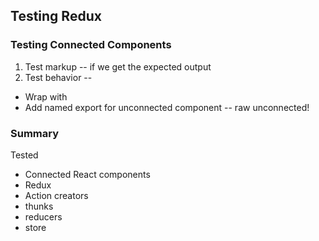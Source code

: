 Testing Redux
--------------


### Testing Connected Components

1. Test markup -- if we get the expected output
2. Test behavior -- 


- Wrap with <Provider>
- Add named export for unconnected component -- raw unconnected!

### Summary

Tested
- Connected React components
- Redux
- Action creators
- thunks
- reducers
- store